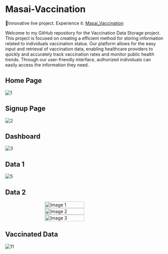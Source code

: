 # Masai-Vaccination

🍁Innovative live project. Experience it: [Masai_Vaccination](https://masai-vaccination-kirti-bhosale.netlify.app/)

Welcome to my GitHub repository for the Vaccination Data Storage project. This project is focused on creating a efficient method for storing information related to individuals vaccination status. Our platform allows for the easy input and retrieval of vaccination data, enabling healthcare providers to quickly and accurately track vaccination rates and monitor public health trends. Through our user-friendly interface, authorized individuals can easily access the information they need.

## Home Page
![1](https://user-images.githubusercontent.com/75576920/231161558-93d0952e-f78a-4d00-8632-13bbe5053a13.PNG)

## Signup Page
![2](https://user-images.githubusercontent.com/75576920/231161616-24248c32-2c4a-4fef-b22d-7ffd744da8cb.PNG)

## Dashboard
![3](https://user-images.githubusercontent.com/75576920/231161682-bb7f5fed-9ebd-4bd7-abbb-a5988688e879.PNG)

## Data 1
![5](https://user-images.githubusercontent.com/75576920/231162987-3a8e6c95-c59b-4b1b-be0c-a3ed179fe00c.PNG)

## Data 2
<div style="display: flex; flex-direction: column; align-items: center;">
  <img src="https://user-images.githubusercontent.com/75576920/231163125-911f25e3-063d-40bc-932b-ee31dae5d752.PNG" alt="Image 1" style="width: 50%;">
  <img src="https://user-images.githubusercontent.com/75576920/231163143-6bf655b7-e723-4ef1-812e-bfef4c15ff02.PNG" alt="Image 2" style="width: 50%;">
  <img src="https://user-images.githubusercontent.com/75576920/231163162-57f81f5a-6713-42f5-a612-b0873cadd0a3.PNG" alt="Image 3" style="width: 50%;">
</div>

## Vaccinated Data
![11](https://user-images.githubusercontent.com/75576920/231163359-2950a80f-89b6-4970-94a5-ce61ad8c23c3.PNG)




